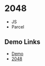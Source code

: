 # 2048

- JS
- Parcel
  
## Demo Links

- [Demo](https://AndriiZakharenko.github.io/2048/)
- [2048](https://play2048.co/)

